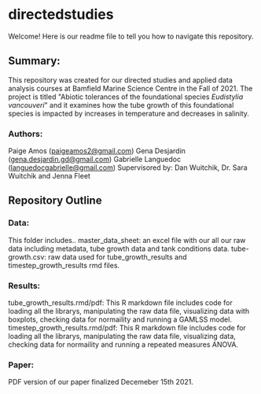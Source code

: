 # directedstudies


Welcome! Here is our readme file to tell you how to navigate this repository. 


## Summary: 
This repository was created for our directed studies and applied data analysis courses at Bamfield Marine Science Centre in the Fall of 2021. The project is titled "Abiotic tolerances of the foundational species *Eudistylia vancouveri*" and it examines how the tube growth of this foundational species is impacted by increases in temperature and decreases in salinity. 



### Authors:
Paige Amos (paigeamos2@gmail.com)
Gena Desjardin (gena.desjardin.gd@gmail.com)
Gabrielle Languedoc (languedocgabrielle@gmail.com)
Supervisored by: Dan Wuitchik, Dr. Sara Wuitchik and Jenna Fleet

## Repository Outline

### Data:
This folder includes..
master_data_sheet: an excel file with our all our raw data including metadata, tube growth data and tank conditions data.
tube-growth.csv: raw data used for tube_growth_results and timestep_growth_results rmd files.

### Results:
tube_growth_results.rmd/pdf: This R markdown file includes code for loading all the librarys, manipulating the raw data file, visualizing data with boxplots, checking data for normaility and running a GAMLSS model.
timestep_growth_results.rmd/pdf: This R markdown file includes code for loading all the librarys, manipulating the raw data file, visualizing data, checking data for normaility and running a repeated measures ANOVA.

### Paper:
PDF version of our paper finalized Decemeber 15th 2021. 





